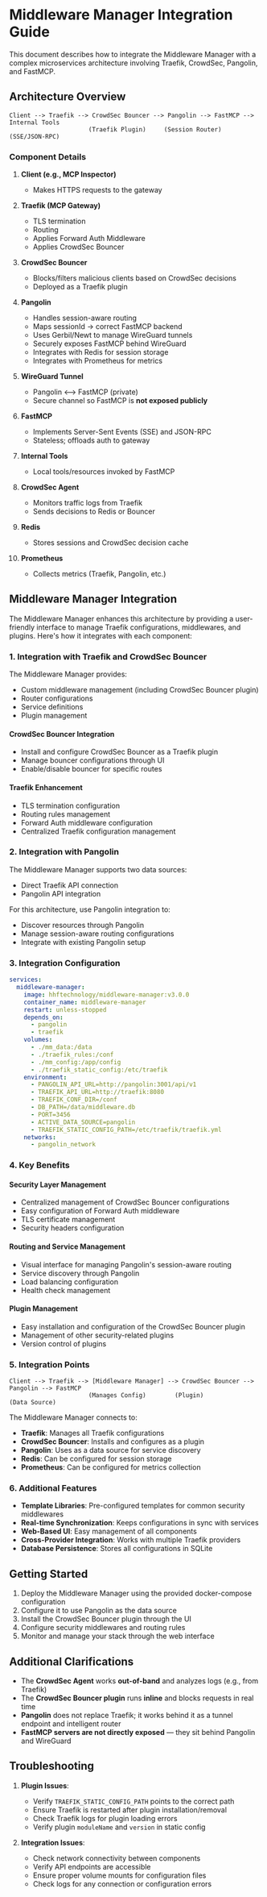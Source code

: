 # Middleware Manager Integration Guide

This document describes how to integrate the Middleware Manager with a complex microservices architecture involving Traefik, CrowdSec, Pangolin, and FastMCP.

## Architecture Overview

```
Client --> Traefik --> CrowdSec Bouncer --> Pangolin --> FastMCP --> Internal Tools
                      (Traefik Plugin)     (Session Router)   (SSE/JSON-RPC)
```

### Component Details

1. **Client (e.g., MCP Inspector)**
   - Makes HTTPS requests to the gateway

2. **Traefik (MCP Gateway)**
   - TLS termination
   - Routing
   - Applies Forward Auth Middleware
   - Applies CrowdSec Bouncer

3. **CrowdSec Bouncer**
   - Blocks/filters malicious clients based on CrowdSec decisions
   - Deployed as a Traefik plugin

4. **Pangolin**
   - Handles session-aware routing
   - Maps sessionId → correct FastMCP backend
   - Uses Gerbil/Newt to manage WireGuard tunnels
   - Securely exposes FastMCP behind WireGuard
   - Integrates with Redis for session storage
   - Integrates with Prometheus for metrics

5. **WireGuard Tunnel**
   - Pangolin <--> FastMCP (private)
   - Secure channel so FastMCP is **not exposed publicly**

6. **FastMCP**
   - Implements Server-Sent Events (SSE) and JSON-RPC
   - Stateless; offloads auth to gateway

7. **Internal Tools**
   - Local tools/resources invoked by FastMCP

8. **CrowdSec Agent**
   - Monitors traffic logs from Traefik
   - Sends decisions to Redis or Bouncer

9. **Redis**
   - Stores sessions and CrowdSec decision cache

10. **Prometheus**
    - Collects metrics (Traefik, Pangolin, etc.)

## Middleware Manager Integration

The Middleware Manager enhances this architecture by providing a user-friendly interface to manage Traefik configurations, middlewares, and plugins. Here's how it integrates with each component:

### 1. Integration with Traefik and CrowdSec Bouncer

The Middleware Manager provides:
- Custom middleware management (including CrowdSec Bouncer plugin)
- Router configurations
- Service definitions
- Plugin management

#### CrowdSec Bouncer Integration
- Install and configure CrowdSec Bouncer as a Traefik plugin
- Manage bouncer configurations through UI
- Enable/disable bouncer for specific routes

#### Traefik Enhancement
- TLS termination configuration
- Routing rules management
- Forward Auth middleware configuration
- Centralized Traefik configuration management

### 2. Integration with Pangolin

The Middleware Manager supports two data sources:
- Direct Traefik API connection
- Pangolin API integration

For this architecture, use Pangolin integration to:
- Discover resources through Pangolin
- Manage session-aware routing configurations
- Integrate with existing Pangolin setup

### 3. Integration Configuration

```yaml
services:
  middleware-manager:
    image: hhftechnology/middleware-manager:v3.0.0
    container_name: middleware-manager
    restart: unless-stopped
    depends_on:
      - pangolin
      - traefik
    volumes:
      - ./mm_data:/data
      - ./traefik_rules:/conf
      - ./mm_config:/app/config
      - ./traefik_static_config:/etc/traefik
    environment:
      - PANGOLIN_API_URL=http://pangolin:3001/api/v1
      - TRAEFIK_API_URL=http://traefik:8080
      - TRAEFIK_CONF_DIR=/conf
      - DB_PATH=/data/middleware.db
      - PORT=3456
      - ACTIVE_DATA_SOURCE=pangolin
      - TRAEFIK_STATIC_CONFIG_PATH=/etc/traefik/traefik.yml
    networks:
      - pangolin_network
```

### 4. Key Benefits

#### Security Layer Management
- Centralized management of CrowdSec Bouncer configurations
- Easy configuration of Forward Auth middleware
- TLS certificate management
- Security headers configuration

#### Routing and Service Management
- Visual interface for managing Pangolin's session-aware routing
- Service discovery through Pangolin
- Load balancing configuration
- Health check management

#### Plugin Management
- Easy installation and configuration of the CrowdSec Bouncer plugin
- Management of other security-related plugins
- Version control of plugins

### 5. Integration Points

```
Client --> Traefik --> [Middleware Manager] --> CrowdSec Bouncer --> Pangolin --> FastMCP
                      (Manages Config)        (Plugin)            (Data Source)
```

The Middleware Manager connects to:
- **Traefik**: Manages all Traefik configurations
- **CrowdSec Bouncer**: Installs and configures as a plugin
- **Pangolin**: Uses as a data source for service discovery
- **Redis**: Can be configured for session storage
- **Prometheus**: Can be configured for metrics collection

### 6. Additional Features

- **Template Libraries**: Pre-configured templates for common security middlewares
- **Real-time Synchronization**: Keeps configurations in sync with services
- **Web-Based UI**: Easy management of all components
- **Cross-Provider Integration**: Works with multiple Traefik providers
- **Database Persistence**: Stores all configurations in SQLite

## Getting Started

1. Deploy the Middleware Manager using the provided docker-compose configuration
2. Configure it to use Pangolin as the data source
3. Install the CrowdSec Bouncer plugin through the UI
4. Configure security middlewares and routing rules
5. Monitor and manage your stack through the web interface

## Additional Clarifications

- The **CrowdSec Agent** works **out-of-band** and analyzes logs (e.g., from Traefik)
- The **CrowdSec Bouncer plugin** runs **inline** and blocks requests in real time
- **Pangolin** does not replace Traefik; it works behind it as a tunnel endpoint and intelligent router
- **FastMCP servers are not directly exposed** — they sit behind Pangolin and WireGuard

## Troubleshooting

1. **Plugin Issues**:
   - Verify `TRAEFIK_STATIC_CONFIG_PATH` points to the correct path
   - Ensure Traefik is restarted after plugin installation/removal
   - Check Traefik logs for plugin loading errors
   - Verify plugin `moduleName` and `version` in static config

2. **Integration Issues**:
   - Check network connectivity between components
   - Verify API endpoints are accessible
   - Ensure proper volume mounts for configuration files
   - Check logs for any connection or configuration errors 
